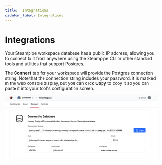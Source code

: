 ```yaml
---
title:  Integrations
sidebar_label: Integrations
---
```


# Integrations

Your Steampipe workspace database has a public IP address, allowing you to connect to it from anywhere using the Steampipe CLI or other standard tools and utilities that support Postgres.

The **Connect** tab for your workspace will provide the Postgres connection string.  Note that the connection string includes your password.  It is masked in the web console display, but you can click **Copy** to copy it so you can paste it into your tool's configuration screen.


<img src="/images/docs/cloud/int_connecting.png" width="600pt"/>
<br />

